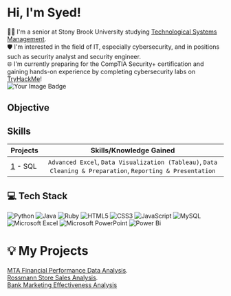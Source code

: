 <!-- Level1: Simple bio and stats -->
# Hi, I'm Syed!
👨‍💻 I'm a senior at Stony Brook University studying [Technological Systems Management](https://www.stonybrook.edu/undergraduate-admissions/programs/tsm.php).<br/>
🛡️ I'm interested in the field of IT, especially cybersecurity, and in positions such as security analyst and security engineer.<br/>
🌐 I'm currently preparing for the CompTIA Security+ certification and gaining hands-on experience by completing cybersecurity labs on [TryHackMe](https://tryhackme.com/r/p/SyedAfjal)!<br/>
<img src="https://tryhackme-badges.s3.amazonaws.com/SyedAfjal.png" alt="Your Image Badge" />

## Objective

## Skills  
| Projects | Skills/Knowledge Gained | 
| :--- |:---:|
| [1](https://github.com/SyedAfjal/DataAnalysis-With-MySQL-Tableau) - SQL | `Advanced Excel`, `Data Visualization (Tableau)`, `Data Cleaning & Preparation`, `Reporting & Presentation`|

## 💻 Tech Stack
![Python](https://img.shields.io/badge/python-3670A0?style=for-the-badge&logo=python&logoColor=ffdd54)
![Java](https://img.shields.io/badge/java-%23ED8B00.svg?style=for-the-badge&logo=openjdk&logoColor=white)
![Ruby](https://img.shields.io/badge/ruby-%23CC342D.svg?style=for-the-badge&logo=ruby&logoColor=white)
![HTML5](https://img.shields.io/badge/html5-%23E34F26.svg?style=for-the-badge&logo=html5&logoColor=white)
![CSS3](https://img.shields.io/badge/css3-%231572B6.svg?style=for-the-badge&logo=css3&logoColor=white)
![JavaScript](https://img.shields.io/badge/javascript-%23323330.svg?style=for-the-badge&logo=javascript&logoColor=%23F7DF1E)
![MySQL](https://img.shields.io/badge/mysql-4479A1.svg?style=for-the-badge&logo=mysql&logoColor=white)
![Microsoft Excel](https://img.shields.io/badge/Microsoft_Excel-217346?style=for-the-badge&logo=microsoft-excel&logoColor=white)
![Microsoft PowerPoint](https://img.shields.io/badge/Microsoft_PowerPoint-B7472A?style=for-the-badge&logo=microsoft-powerpoint&logoColor=white)
![Power Bi](https://img.shields.io/badge/power_bi-F2C811?style=for-the-badge&logo=powerbi&logoColor=black)

# 💡 My Projects
[MTA Financial Performance Data Analysis](https://github.com/SyedAfjal/MTA-Financial-Analysis).<br/>
[Rossmann Store Sales Analysis](https://github.com/SyedAfjal/DataAnalysis-With-MySQL-Tableau).<br/>
[Bank Marketing Effectiveness Analysis](https://github.com/SyedAfjal/Bank-Marketing-Effectiveness-Analysis)
<!--
**SyedAfjal/SyedAfjal** is a ✨ _special_ ✨ repository because its `README.md` (this file) appears on your GitHub profile.

Here are some ideas to get you started:

- 🔭 I’m currently working on ...
- 🌱 I’m currently learning ...
- 👯 I’m looking to collaborate on ...
- 🤔 I’m looking for help with ...
- 💬 Ask me about ...
- 📫 How to reach me: ...
- 😄 Pronouns: ...
- ⚡ Fun fact: ...
-->
